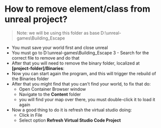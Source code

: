 # How to remove element/class from unreal project?
> Note: we will be using this folder as base D:\unreal-games\Building_Escape

* You must save your world first and close unreal
* You must go to D:\unreal-games\Building_Escape
3 - Search for the correct file to remove and do that
* After that you will need to remove the binary folder, localized at **[project-folder]/Binaries**:
* Now you can start again the program, and this will trigger the rebuild of the Binaries folder
* After that you might find that you can't find your world, to fix that do:
	* Open Container Browser window
	* Navigate to the **Content** folder
	* you will find your map over there, you must double-click it to load it again
* Now a good thing to do it is refresh the virtual studio doing:
   * Click in File 
   * Select option **Refresh Virtual Studio Code Project**

